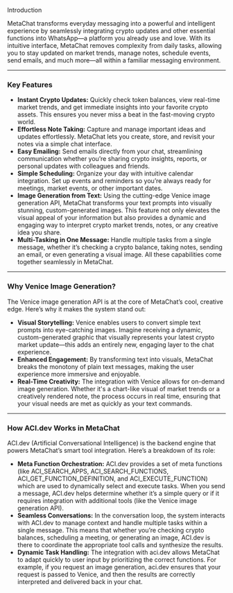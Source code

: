 Introduction

MetaChat transforms everyday messaging into a powerful and intelligent experience by seamlessly integrating crypto updates and other essential functions into WhatsApp—a platform you already use and love. With its intuitive interface, MetaChat removes complexity from daily tasks, allowing you to stay updated on market trends, manage notes, schedule events, send emails, and much more—all within a familiar messaging environment.

---

### Key Features

- **Instant Crypto Updates:**
Quickly check token balances, view real-time market trends, and get immediate insights into your favorite crypto assets. This ensures you never miss a beat in the fast-moving crypto world.
- **Effortless Note Taking:**
Capture and manage important ideas and updates effortlessly. MetaChat lets you create, store, and revisit your notes via a simple chat interface.
- **Easy Emailing:**
Send emails directly from your chat, streamlining communication whether you’re sharing crypto insights, reports, or personal updates with colleagues and friends.
- **Simple Scheduling:**
Organize your day with intuitive calendar integration. Set up events and reminders so you’re always ready for meetings, market events, or other important dates.
- **Image Generation from Text:**
Using the cutting-edge Venice image generation API, MetaChat transforms your text prompts into visually stunning, custom-generated images. This feature not only elevates the visual appeal of your information but also provides a dynamic and engaging way to interpret crypto market trends, notes, or any creative idea you share.
- **Multi-Tasking in One Message:**
Handle multiple tasks from a single message, whether it’s checking a crypto balance, taking notes, sending an email, or even generating a visual image. All these capabilities come together seamlessly in MetaChat.

---

### Why Venice Image Generation?

The Venice image generation API is at the core of MetaChat’s cool, creative edge. Here’s why it makes the system stand out:

- **Visual Storytelling:**
Venice enables users to convert simple text prompts into eye-catching images. Imagine receiving a dynamic, custom-generated graphic that visually represents your latest crypto market update—this adds an entirely new, engaging layer to the chat experience.
- **Enhanced Engagement:**
By transforming text into visuals, MetaChat breaks the monotony of plain text messages, making the user experience more immersive and enjoyable.
- **Real-Time Creativity:**
The integration with Venice allows for on-demand image generation. Whether it's a chart-like visual of market trends or a creatively rendered note, the process occurs in real time, ensuring that your visual needs are met as quickly as your text commands.

---

### How ACI.dev Works in MetaChat

ACI.dev (Artificial Conversational Intelligence) is the backend engine that powers MetaChat’s smart tool integration. Here’s a breakdown of its role:

- **Meta Function Orchestration:**
ACI.dev provides a set of meta functions (like ACI_SEARCH_APPS, ACI_SEARCH_FUNCTIONS, ACI_GET_FUNCTION_DEFINITION, and ACI_EXECUTE_FUNCTION) which are used to dynamically select and execute tasks. When you send a message, ACI.dev helps determine whether it’s a simple query or if it requires integration with additional tools (like the Venice image generation API).
- **Seamless Conversations:**
In the conversation loop, the system interacts with ACI.dev to manage context and handle multiple tasks within a single message. This means that whether you’re checking crypto balances, scheduling a meeting, or generating an image, ACI.dev is there to coordinate the appropriate tool calls and synthesize the results.
- **Dynamic Task Handling:**
The integration with aci.dev allows MetaChat to adapt quickly to user input by prioritizing the correct functions. For example, if you request an image generation, aci.dev ensures that your request is passed to Venice, and then the results are correctly interpreted and delivered back in your chat.
